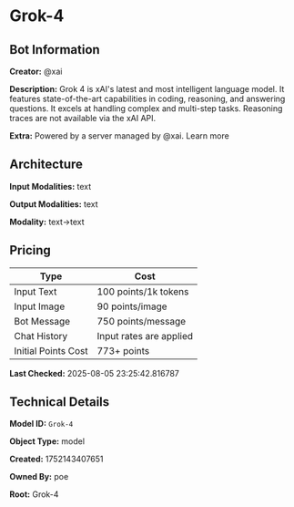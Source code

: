 # Grok-4

## Bot Information

**Creator:** @xai

**Description:** Grok 4 is xAI's latest and most intelligent language model. It features state-of-the-art capabilities in coding, reasoning, and answering questions. It excels at handling complex and multi-step tasks. Reasoning traces are not available via the xAI API.

**Extra:** Powered by a server managed by @xai. Learn more


## Architecture

**Input Modalities:** text

**Output Modalities:** text

**Modality:** text->text


## Pricing

| Type | Cost |
|------|------|
| Input Text | 100 points/1k tokens |
| Input Image | 90 points/image |
| Bot Message | 750 points/message |
| Chat History | Input rates are applied |
| Initial Points Cost | 773+ points |

**Last Checked:** 2025-08-05 23:25:42.816787


## Technical Details

**Model ID:** `Grok-4`

**Object Type:** model

**Created:** 1752143407651

**Owned By:** poe

**Root:** Grok-4
